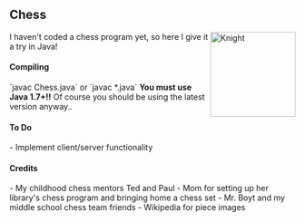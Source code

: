 Chess
--------------
<img src="http://i287.photobucket.com/albums/ll128/patmaster/unnamed_zps68986906.png" width="150" alt="Knight" align="right">
I haven't coded a chess program yet, so here I give it a try in Java!

<h4>Compiling</h4>
`javac Chess.java` or `javac *.java`
<b>You must use Java 1.7+!!</b>
Of course you should be using the latest version anyway..

<h4>To Do</h4>
- Implement client/server functionality

<h4>Credits</h4>
- My childhood chess mentors Ted and Paul
- Mom for setting up her library's chess program and bringing home a chess set
- Mr. Boyt and my middle school chess team friends
- Wikipedia for piece images